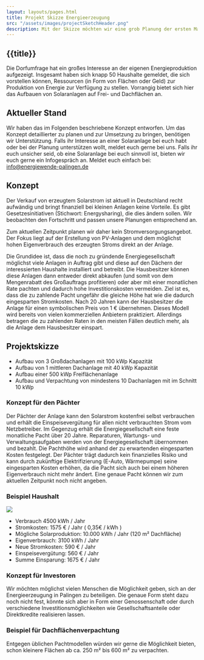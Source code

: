 ```yaml
---
layout: layouts/pages.html
title: Projekt Skizze Energieerzeugung
src: "/assets/images/projectSketchHeader.png"
description: Mit der Skizze möchten wir eine grob Planung der ersten Maßnahmen präsentieren.
---
```


## {{title}}

Die Dorfumfrage hat ein großes Interesse an der eigenen Energieproduktion aufgezeigt. Insgesamt haben sich knapp 50 Haushalte gemeldet, die sich vorstellen können, Ressourcen (in Form von Flächen oder Geld) zur Produktion von Energie zur Verfügung zu stellen.
Vorrangig bietet sich hier das Aufbauen von Solaranlagen auf Frei- und Dachflächen an.

## Aktueller Stand

Wir haben das im Folgenden beschriebene Konzept entworfen. Um das Konzept detaillierter zu planen und zur Umsetzung zu bringen, benötigen wir Unterstützung.
Falls ihr Interesse an einer Solaranlage bei euch habt oder bei der Planung unterstützen wollt, meldet euch gerne bei uns.
Falls ihr euch unsicher seid, ob eine Solaranlage bei euch sinnvoll ist, bieten wir euch gerne ein Infogespräch an. Meldet euch einfach bei: info@energiewende-palingen.de

## Konzept

Der Verkauf von erzeugtem Solarstrom ist aktuell in Deutschland recht aufwändig und bringt finanziell bei kleinen Anlagen keine Vorteile.
Es gibt Gesetzesinitiativen (Stichwort: Energysharing), die dies ändern sollen. Wir beobachten den Fortschritt und passen unsere Planungen entsprechend an.

Zum aktuellen Zeitpunkt planen wir daher kein Stromversorgungsangebot. Der Fokus liegt auf der Erstellung von PV-Anlagen und dem möglichst hohen Eigenverbrauch des erzeugten Stroms direkt an der Anlage.

Die Grundidee ist, dass die noch zu gründende Energiegesellschaft möglichst viele Anlagen in Auftrag gibt und diese auf den Dächern der interessierten Haushalte installiert und betreibt.
Die Hausbesitzer können diese Anlagen dann entweder direkt abkaufen (und somit von dem Mengenrabatt des Großauftrags profitieren) oder aber mit einer monatlichen Rate pachten und dadurch hohe Investitionskosten vermeiden. Ziel ist es, dass die zu zahlende Pacht ungefähr die gleiche Höhe hat wie die dadurch eingesparten Stromkosten.
Nach 20 Jahren kann der Hausbesitzer die Anlage für einen symbolischen Preis von 1 € übernehmen.
Dieses Modell wird bereits von vielen kommerziellen Anbietern praktiziert. Allerdings betragen die zu zahlenden Raten in den meisten Fällen deutlich mehr, als die Anlage dem Hausbesitzer einspart.

## Projektskizze

* Aufbau von 3 Großdachanlagen mit 100 kWp Kapazität
* Aufbau von 1 mittleren Dachanlage mit 40 kWp Kapazität
* Aufbau einer 500 kWp Freiflächenanlage
* Aufbau und Verpachtung von mindestens 10 Dachanlagen mit im Schnitt 10 kWp

### Konzept für den Pächter

Der Pächter der Anlage kann den Solarstrom kostenfrei selbst verbrauchen und erhält die Einspeisevergütung für allen nicht verbrauchten Strom vom Netzbetreiber. Im Gegenzug erhält die Energiegesellschaft eine feste monatliche Pacht über 20 Jahre. Reparaturen, Wartungs- und Verwaltungsaufgaben werden von der Energiegesellschaft übernommen und bezahlt.
Die Pachthöhe wird anhand der zu erwartenden eingesparten Kosten festgelegt. Der Pächter trägt dadurch kein finanzielles Risiko und kann durch zukünftige Elektrifizierung (E-Auto, Wärmepumpe) seine eingesparten Kosten erhöhen, da die Pacht sich auch bei einem höheren Eigenverbrauch nicht mehr ändert.
Eine genaue Pacht können wir zum aktuellen Zeitpunkt noch nicht angeben.

### Beispiel Haushalt

<div class="container">
    <div class=row>
        <div class="col">
            <image src="/assets/images/houseIcon.png" class="small-image">
        </div>
        <div class="col">
            <ul>
                <li>Verbrauch 4500 kWh / Jahr</li>
                <li>Stromkosten: 1575 € / Jahr ( 0,35€ / kWh )</li>
                <li>Mögliche Solarproduktion: 10.000 kWh / Jahr (120 m² Dachfläche)</li>
                <li>Eigenverbrauch: 3100 kWh / Jahr</li>
                <li>Neue Stromkosten: 590 € / Jahr</li>
                <li>Einspeisevergütung: 560 € / Jahr</li>
                <li>Summe Einsparung: 1675 € / Jahr</li>
            </ul>
        </div>
    </div>
</div>

### Konzept für Investoren

Wir möchten möglichst vielen Menschen die Möglichkeit geben, sich an der Energieerzeugung in Palingen zu beteiligen. Die genaue Form steht dazu noch nicht fest, könnte sich aber in Form einer Genossenschaft oder durch verschiedene Investitionsmöglichkeiten wie Gesellschaftsanteile oder Direktkredite realisieren lassen.

### Beispiel für Dachflächenverpachtung

Entgegen üblichen Pachtmodellen würden wir gerne die Möglichkeit bieten, schon kleinere Flächen ab ca. 250 m² bis 600 m² zu verpachten.
